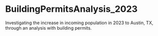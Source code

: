 # BuildingPermitsAnalysis_2023
Investigating the increase in incoming population in 2023 to Austin, TX, through an analysis with building permits.
